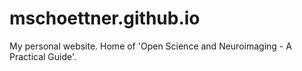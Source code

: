 # mschoettner.github.io
My personal website. Home of 'Open Science and Neuroimaging - A Practical Guide'.
